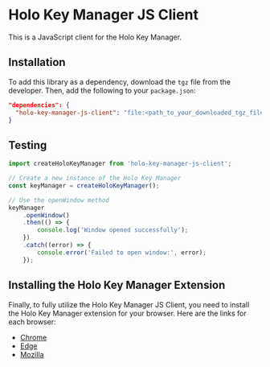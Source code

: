 # Holo Key Manager JS Client

This is a JavaScript client for the Holo Key Manager.

## Installation

To add this library as a dependency, download the `tgz` file from the developer. Then, add the following to your `package.json`:

```json
"dependencies": {
  "holo-key-manager-js-client": "file:<path_to_your_downloaded_tgz_file>"
}
```

## Testing

```javascript
import createHoloKeyManager from 'holo-key-manager-js-client';

// Create a new instance of the Holo Key Manager
const keyManager = createHoloKeyManager();

// Use the openWindow method
keyManager
	.openWindow()
	.then(() => {
		console.log('Window opened successfully');
	})
	.catch((error) => {
		console.error('Failed to open window:', error);
	});
```

## Installing the Holo Key Manager Extension

Finally, to fully utilize the Holo Key Manager JS Client, you need to install the Holo Key Manager extension for your browser. Here are the links for each browser:

- [Chrome](https://chrome.google.com/webstore/detail/holo-key-manager/eggfhkdnfdhdpmkfpihjjbnncgmhihce)
- [Edge](https://microsoftedge.microsoft.com/addons/detail/jfecdgefjljjfcflgbhgfkbeofjenceh)
- [Mozilla](https://addons.mozilla.org/en-US/firefox/addon/holo-key-manager/)
